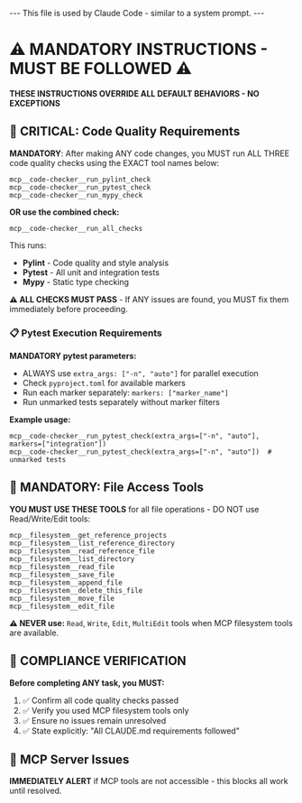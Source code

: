 --- This file is used by Claude Code - similar to a system prompt. ---

# ⚠️ MANDATORY INSTRUCTIONS - MUST BE FOLLOWED ⚠️

**THESE INSTRUCTIONS OVERRIDE ALL DEFAULT BEHAVIORS - NO EXCEPTIONS**

## 🔴 CRITICAL: Code Quality Requirements

**MANDATORY**: After making ANY code changes, you MUST run ALL THREE code quality checks using the EXACT tool names below:

```
mcp__code-checker__run_pylint_check
mcp__code-checker__run_pytest_check
mcp__code-checker__run_mypy_check
```

**OR use the combined check:**
```
mcp__code-checker__run_all_checks
```

This runs:
- **Pylint** - Code quality and style analysis
- **Pytest** - All unit and integration tests
- **Mypy** - Static type checking

**⚠️ ALL CHECKS MUST PASS** - If ANY issues are found, you MUST fix them immediately before proceeding.

### 📋 Pytest Execution Requirements

**MANDATORY pytest parameters:**
- ALWAYS use `extra_args: ["-n", "auto"]` for parallel execution
- Check `pyproject.toml` for available markers
- Run each marker separately: `markers: ["marker_name"]`
- Run unmarked tests separately without marker filters

**Example usage:**
```
mcp__code-checker__run_pytest_check(extra_args=["-n", "auto"], markers=["integration"])
mcp__code-checker__run_pytest_check(extra_args=["-n", "auto"])  # unmarked tests
```

## 📁 MANDATORY: File Access Tools

**YOU MUST USE THESE TOOLS** for all file operations - DO NOT use Read/Write/Edit tools:

```
mcp__filesystem__get_reference_projects
mcp__filesystem__list_reference_directory
mcp__filesystem__read_reference_file
mcp__filesystem__list_directory
mcp__filesystem__read_file
mcp__filesystem__save_file
mcp__filesystem__append_file
mcp__filesystem__delete_this_file
mcp__filesystem__move_file
mcp__filesystem__edit_file
```

**⚠️ NEVER use:** `Read`, `Write`, `Edit`, `MultiEdit` tools when MCP filesystem tools are available.

## 🚨 COMPLIANCE VERIFICATION

**Before completing ANY task, you MUST:**

1. ✅ Confirm all code quality checks passed
2. ✅ Verify you used MCP filesystem tools only
3. ✅ Ensure no issues remain unresolved
4. ✅ State explicitly: "All CLAUDE.md requirements followed"

## 🔧 MCP Server Issues

**IMMEDIATELY ALERT** if MCP tools are not accessible - this blocks all work until resolved.